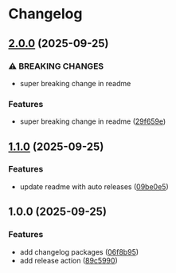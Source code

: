 # Changelog

## [2.0.0](https://github.com/Roskyb/husky-example/compare/v1.1.0...v2.0.0) (2025-09-25)


### ⚠ BREAKING CHANGES

* super breaking change in readme

### Features

* super breaking change in readme ([29f659e](https://github.com/Roskyb/husky-example/commit/29f659e6d84d1987c2f4e99fe1dcf9baf51af0b8))

## [1.1.0](https://github.com/Roskyb/husky-example/compare/v1.0.0...v1.1.0) (2025-09-25)


### Features

* update readme with auto releases ([09be0e5](https://github.com/Roskyb/husky-example/commit/09be0e57438f0b830d43185d6a518f6a81f7f65a))

## 1.0.0 (2025-09-25)


### Features

* add changelog packages ([06f8b95](https://github.com/Roskyb/husky-example/commit/06f8b95853c289b7cf4cd1cc48cbda32078c5eae))
* add release action ([89c5990](https://github.com/Roskyb/husky-example/commit/89c5990a40e46609b6b274376aafdc307d13948a))
